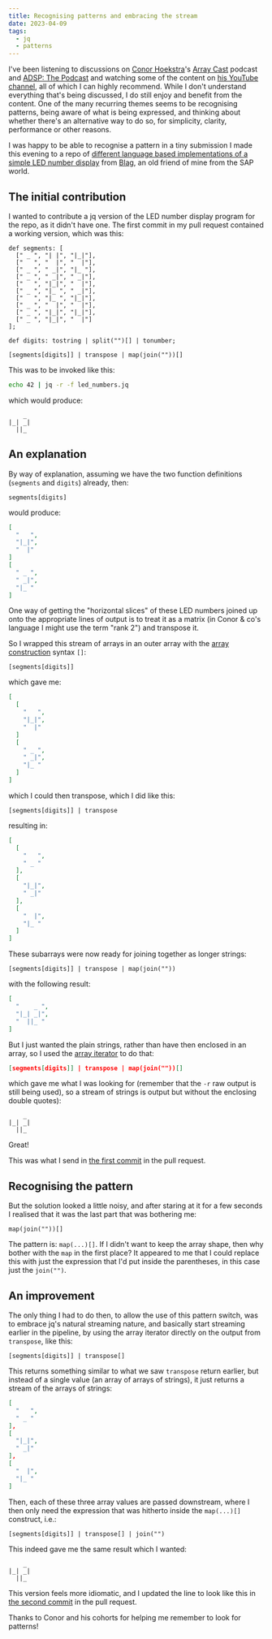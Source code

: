 ```yaml
---
title: Recognising patterns and embracing the stream
date: 2023-04-09
tags:
  - jq
  - patterns
---
```

I've been listening to discussions on [Conor Hoekstra](https://bird.makeup/@code_report)'s [Array Cast](https://www.arraycast.com/episodes) podcast and [ADSP: The Podcast](https://t.co/uijuAszeFw) and watching some of the content on [his YouTube channel](https://www.youtube.com/@code_report), all of which I can highly recommend. While I don't understand everything that's being discussed, I do still enjoy and benefit from the content. One of the many recurring themes seems to be recognising patterns, being aware of what is being expressed, and thinking about whether there's an alternative way to do so, for simplicity, clarity, performance or other reasons.

I was happy to be able to recognise a pattern in a tiny submission I made this evening to a repo of [different language based implementations of a simple LED number display](https://github.com/atejada/led_numbers#led_numbers) from [Blag](https://twitter.com/Blag), an old friend of mine from the SAP world.

## The initial contribution

I wanted to contribute a jq version of the LED number display program for the repo, as it didn't have one. The first commit in my pull request contained a working version, which was this:

```jq
def segments: [
  [" _ ", "| |", "|_|"],
  ["   ", "  |", "  |"],
  [" _ ", " _|", "|_ "],
  [" _ ", " _|", " _|"],
  ["   ", "|_|", "  |"],
  [" _ ", "|_ ", " _|"],
  ["   ", "|_ ", "|_|"],
  [" _ ", "  |", "  |"],
  [" _ ", "|_|", "|_|"],
  [" _ ", "|_|", "  |"]
];

def digits: tostring | split("")[] | tonumber;

[segments[digits]] | transpose | map(join(""))[]
```

This was to be invoked like this:

```bash
echo 42 | jq -r -f led_numbers.jq
```

which would produce:

```text
    _
|_| _|
  ||_
```

## An explanation

By way of explanation, assuming we have the two function definitions (`segments` and `digits`) already, then:

```jq
segments[digits]
```

would produce:

```json
[
  "   ",
  "|_|",
  "  |"
]
[
  " _ ",
  " _|",
  "|_ "
]
```

One way of getting the "horizontal slices" of these LED numbers joined up onto the appropriate lines of output is to treat it as a matrix (in Conor & co's language I might use the term "rank 2") and transpose it. 

So I wrapped this stream of arrays in an outer array with the [array construction](https://stedolan.github.io/jq/manual/#Arrayconstruction:[]) syntax `[]`:

```jq
[segments[digits]]
```

which gave me:

```json
[
  [
    "   ",
    "|_|",
    "  |"
  ]
  [
    " _ ",
    " _|",
    "|_ "
  ]
]
```

which I could then transpose, which I did like this:

```jq
[segments[digits]] | transpose
```

resulting in:

```json
[
  [
    "   ",
    " _ "
  ],
  [
    "|_|",
    " _|"
  ],
  [
    "  |",
    "|_ "
  ]
]
```

These subarrays were now ready for joining together as longer strings:

```jq
[segments[digits]] | transpose | map(join(""))
```

with the following result:

```json
[
  "    _ ",
  "|_| _|",
  "  ||_ "
]
```

But I just wanted the plain strings, rather than have then enclosed in an array, so I used the [array iterator](https://stedolan.github.io/jq/manual/#Array/ObjectValueIterator:.[]) to do that:

```json
[segments[digits]] | transpose | map(join(""))[]
```

which gave me what I was looking for (remember that the `-r` raw output is still being used), so a stream of strings is output but without the enclosing double quotes):

```text
    _
|_| _|
  ||_
```

Great!

This was what I send in [the first commit](https://github.com/atejada/led_numbers/pull/1/commits/e6e3e5c3196aa436f865446a1c99ba4b87380eba) in the pull request.

## Recognising the pattern

But the solution looked a little noisy, and after staring at it for a few seconds I realised that it was the last part that was bothering me:

```jq
map(join(""))[]
```

The pattern is: `map(...)[]`. If I didn't want to keep the array shape, then why bother with the `map` in the first place? It appeared to me that I could replace this with just the expression that I'd put inside the parentheses, in this case just the `join("")`.

## An improvement

The only thing I had to do then, to allow the use of this pattern switch, was to embrace jq's natural streaming nature, and basically start streaming earlier in the pipeline, by using the array iterator directly on the output from `transpose`, like this:

```jq
[segments[digits]] | transpose[]
```

This returns something similar to what we saw `transpose` return earlier, but instead of a single value (an array of arrays of strings), it just returns a stream of the arrays of strings:

```json
[
  "   ",
  " _ "
],
[
  "|_|",
  " _|"
],
[
  "  |",
  "|_ "
]
```

Then, each of these three array values are passed downstream, where I then only need the expression that was hitherto inside the `map(...)[]` construct, i.e.:

```jq
[segments[digits]] | transpose[] | join("")
```

This indeed gave me the same result which I wanted:

```text
    _
|_| _|
  ||_
```

This version feels more idiomatic, and I updated the line to look like this in [the second commit](https://github.com/atejada/led_numbers/pull/1/commits/5f243bc76b83566a0b1a70dfa5668d49ce496a67) in the pull request.

Thanks to Conor and his cohorts for helping me remember to look for patterns!
